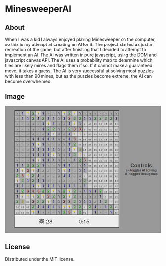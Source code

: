 # MinesweeperAI

## About
When I was a kid I always enjoyed playing Minesweeper on the computer, so this is my attempt at creating an AI for it. The project started as just a recreation of the game, but after finishing that I decided to attempt to implement an AI. The AI was written in pure javascript, using the DOM and javascript canvas API. The AI uses a probability map to determine which tiles are likely mines and flags them if so. If it cannot make a guaranteed move, it takes a guess. The AI is very successful at solving most puzzles with less than 90 mines, but as the puzzles become extreme, the AI can become overwhelmed. 

## Image
![Feature Image](image/feature.png)

## License
Distributed under the MIT license.
